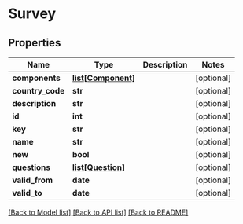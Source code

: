 # Survey

## Properties
Name | Type | Description | Notes
------------ | ------------- | ------------- | -------------
**components** | [**list[Component]**](Component.md) |  | [optional] 
**country_code** | **str** |  | [optional] 
**description** | **str** |  | [optional] 
**id** | **int** |  | [optional] 
**key** | **str** |  | [optional] 
**name** | **str** |  | [optional] 
**new** | **bool** |  | [optional] 
**questions** | [**list[Question]**](Question.md) |  | [optional] 
**valid_from** | **date** |  | [optional] 
**valid_to** | **date** |  | [optional] 

[[Back to Model list]](../README.md#documentation-for-models) [[Back to API list]](../README.md#documentation-for-api-endpoints) [[Back to README]](../README.md)

